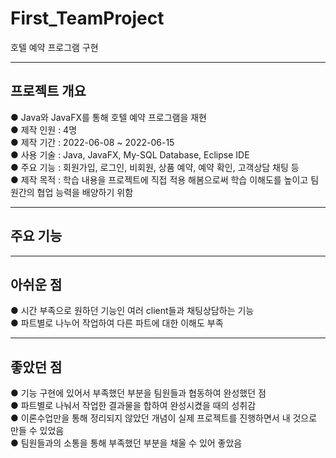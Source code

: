 # First_TeamProject
호텔 예약 프로그램 구현
<hr/>

## 프로젝트 개요
● Java와 JavaFX를 통해 호텔 예약 프로그램을 재현 <br/>
● 제작 인원 : 4명 <br/>
● 제작 기간 : 2022-06-08 ~ 2022-06-15 <br/>
● 사용 기술 : Java, JavaFX, My-SQL Database, Eclipse IDE <br/>
● 주요 기능 : 회원가입, 로그인, 비회원, 상품 예약, 예약 확인, 고객상담 채팅 등 <br/>
● 제작 목적 : 학습 내용을 프로젝트에 직접 적용 해봄으로써 학습 이해도를 높이고 팀원간의 협업 능력을 배양하기 위함<br/>
<hr/>

## 주요 기능

<hr/>

## 아쉬운 점
● 시간 부족으로 원하던 기능인 여러 client들과 채팅상담하는 기능 <br/>
● 파트별로 나누어 작업하여 다른 파트에 대한 이해도 부족 <br/>

<hr/>

## 좋았던 점
● 기능 구현에 있어서 부족했던 부분을 팀원들과 협동하여 완성했던 점 <br/>
● 파트별로 나눠서 작업한 결과물을 합하여 완성시켰을 때의 성취감 <br/>
● 이론수업만을 통해 정리되지 않았던 개념이 실제 프로젝트를 진행하면서 내 것으로 만들 수 있었음 <br/>
● 팀원들과의 소통을 통해 부족했던 부분을 채울 수 있어 좋았음 <br/>
